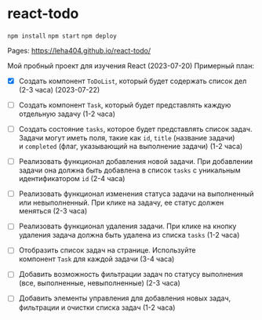 # react-todo

`npm install`
`npm start`
`npm deploy`

Pages: https://leha404.github.io/react-todo/

Мой пробный проект для изучения React (2023-07-20)
Примерный план:

- [x] Создать компонент `ToDoList`, который будет содержать список дел (2-3 часа) (2023-07-22)

- [ ] Создать компонент `Task`, который будет представлять каждую отдельную задачу (1-2 часа)

- [ ] Создать состояние `tasks`, которое будет представлять список задач. Задачи могут иметь поля, такие как `id`, `title` (название задачи) и `completed` (флаг, указывающий на выполнение задачи) (1-2 часа)

- [ ] Реализовать функционал добавления новой задачи. При добавлении задачи она должна быть добавлена в список `tasks` с уникальным идентификатором `id` (2-4 часа)

- [ ] Реализовать функционал изменения статуса задачи на выполненный или невыполненный. При клике на задачу, ее статус должен меняться (2-3 часа)

- [ ] Реализовать функционал удаления задачи. При клике на кнопку удаления задача должна быть удалена из списка `tasks` (1-2 часа)

- [ ] Отобразить список задач на странице. Используйте компонент `Task` для каждой задачи (3-4 часа)

- [ ] Добавить возможность фильтрации задач по статусу выполнения (все, выполненные, невыполненные) (2-3 часа)

- [ ] Добавить элементы управления для добавления новых задач, фильтрации и очистки списка задач (1-2 часа)